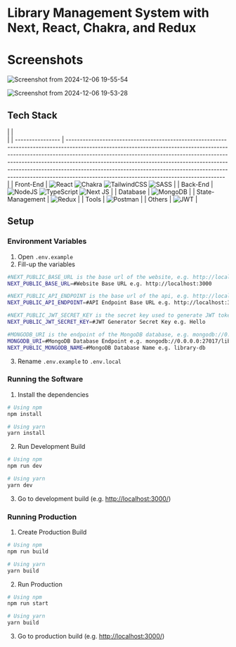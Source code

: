 # Library Management System with Next, React, Chakra, and Redux

# Screenshots

![Screenshot from 2024-12-06 19-55-54](https://github.com/user-attachments/assets/f89f3c68-352a-4509-8eb0-ebddc2084d4a)


![Screenshot from 2024-12-06 19-53-28](https://github.com/user-attachments/assets/8af7b912-3857-4700-abd0-83239153b54c)


## Tech Stack

|                  |                                                                                      
                                                                                                                                                                                                                                                                                                                                                                          |
| ---------------- | -------------------------------------------------------------------------------------------------------------------------------------------------------------------------------------------------------------------------------------------------------------------------------------------------------------------------------------------------------------------------------------------------------------------------------------------------------------- |
| Front-End        | ![React](https://img.shields.io/badge/react-%2320232a.svg?style=for-the-badge&logo=react&logoColor=%2361DAFB) ![Chakra](https://img.shields.io/badge/chakra-%234ED1C5.svg?style=for-the-badge&logo=chakraui&logoColor=white) ![TailwindCSS](https://img.shields.io/badge/tailwindcss-%2338B2AC.svg?style=for-the-badge&logo=tailwind-css&logoColor=white) ![SASS](https://img.shields.io/badge/SASS-hotpink.svg?style=for-the-badge&logo=SASS&logoColor=white) |
| Back-End         | ![NodeJS](https://img.shields.io/badge/node.js-6DA55F?style=for-the-badge&logo=node.js&logoColor=white) ![TypeScript](https://img.shields.io/badge/typescript-%23007ACC.svg?style=for-the-badge&logo=typescript&logoColor=white) ![Next JS](https://img.shields.io/badge/Next-black?style=for-the-badge&logo=next.js&logoColor=white)                                                                                                                          |
| Database         | ![MongoDB](https://img.shields.io/badge/MongoDB-%234ea94b.svg?style=for-the-badge&logo=mongodb&logoColor=white)                                                                                                                                                                                                                                                                                                                                                |
| State-Management | ![Redux](https://img.shields.io/badge/redux-%23593d88.svg?style=for-the-badge&logo=redux&logoColor=white)                                                                                                                                                                                                                                                                                                                                                      |
| Tools            | ![Postman](https://img.shields.io/badge/Postman-FF6C37?style=for-the-badge&logo=postman&logoColor=white)                                                                                                                                                                                                                                                                                                                                                       |
| Others           | ![JWT](https://img.shields.io/badge/JWT-black?style=for-the-badge&logo=JSON%20web%20tokens)                                                                                                                                                                                                                                                                                                                                                                    |

## Setup

### Environment Variables

1. Open `.env.example`
2. Fill-up the variables

```bash
#NEXT_PUBLIC_BASE_URL is the base url of the website, e.g. http://localhost:3000
NEXT_PUBLIC_BASE_URL=#Website Base URL e.g. http://localhost:3000

#NEXT_PUBLIC_API_ENDPOINT is the base url of the api, e.g. http://localhost:3000/api
NEXT_PUBLIC_API_ENDPOINT=#API Endpoint Base URL e.g. http://localhost:3000/api

#NEXT_PUBLIC_JWT_SECRET_KEY is the secret key used to generate JWT tokens, e.g. Hello
NEXT_PUBLIC_JWT_SECRET_KEY=#JWT Generator Secret Key e.g. Hello

#MONGODB_URI is the endpoint of the MongoDB database, e.g. mongodb://0.0.0.0:27017/library-db
MONGODB_URI=#MongoDB Database Endpoint e.g. mongodb://0.0.0.0:27017/library-db
NEXT_PUBLIC_MONGODB_NAME=#MongoDB Database Name e.g. library-db
```

3. Rename `.env.example` to `.env.local`

### Running the Software

1. Install the dependencies

```bash
# Using npm
npm install

# Using yarn
yarn install
```

2. Run Development Build

```bash
# Using npm
npm run dev

# Using yarn
yarn dev
```

3. Go to development build (e.g. [http://localhost:3000/](http://localhost:3000))

### Running Production

1. Create Production Build

```bash
# Using npm
npm run build

# Using yarn
yarn build
```

2. Run Production

```bash
# Using npm
npm run start

# Using yarn
yarn build
```

3. Go to production build (e.g. [http://localhost:3000/](http://localhost:3000))
